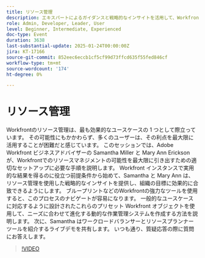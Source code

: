 ```yaml
---
title: リソース管理
description: エキスパートによるガイダンスと戦略的なインサイトを活用して、Workfrontのリソース管理の可能性を最大限に引き出す
role: Admin, Developer, Leader, User
level: Beginner, Intermediate, Experienced
doc-type: Event
duration: 3638
last-substantial-update: 2025-01-24T00:00:00Z
jira: KT-17166
source-git-commit: 852eec6eccb1cf5cf99d73ffcd635f55fed846cf
workflow-type: tm+mt
source-wordcount: '174'
ht-degree: 0%

---
```



# リソース管理

Workfrontのリソース管理は、最も効果的なユースケースの 1 つとして際立っています。 その可能性にもかかわらず、多くのユーザーは、その利点を最大限に活用することが困難だと感じています。 このセッションでは、Adobe Workfront ビジネスアドバイザーの Samantha Miller と Mary Ann Erickson が、Workfrontでのリソースマネジメントの可能性を最大限に引き出すための適切なセットアップに必要な手順を説明します。 Workfront インスタンスで実用的な結果を得るのに役立つ前提条件から始めて、Samantha と Mary Ann は、リソース管理を使用した戦略的なインサイトを提供し、組織の目標に効果的に合致できるようにします。 ブループリントなどのWorkfrontの強力なツールを使用すると、このプロセスのナビゲートが容易になります。 一般的なユースケースに対応するように設計されたこれらのプリセット Workfront オブジェクトを使用して、ニーズに合わせて進化する動的な作業管理システムを作成する方法を説明します。 次に、Samantha はワークロードバランサーとリソースプランナーツールを紹介するライブデモを共有します。 いつも通り、質疑応答の際に質問にお答えします。

>[!VIDEO](https://video.tv.adobe.com/v/3443022/?learn=on&enablevpops)
